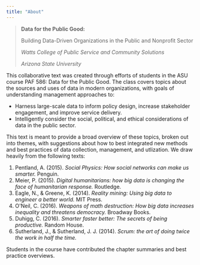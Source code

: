 ```yaml
---
title: "About"
---
```


> **Data for the Public Good:**
>
> Building Data-Driven Organizations in the Public and Nonprofit Sector
>
> *Watts College of Public Service and Community Solutions*
>
> *Arizona State University*

This collaborative text was created through efforts of students in the ASU course PAF 586: Data for the Public Good. The class covers topics about the sources and uses of data in modern organizations, with goals of understanding management approaches to:

* Harness large-scale data to inform policy design, increase stakeholder engagement, and improve service delivery.
* Intelligently consider the social, political, and ethical considerations of data in the public sector. 

This text is meant to provide a broad overview of these topics, broken out into themes, with suggestions about how to best integrated new methods and best practices of data collection, management, and utlization. We draw heavily from the following texts:

1.	Pentland, A. (2015). *Social Physics: How social networks can make us smarter.* Penguin.
2.	Meier, P. (2015). *Digital humanitarians: how big data is changing the face of humanitarian response.* Routledge. 
3.	Eagle, N., & Greene, K. (2014). *Reality mining: Using big data to engineer a better world.* MIT Press. 
4.	O'Neil, C. (2016). *Weapons of math destruction: How big data increases inequality and threatens democracy.* Broadway Books.
5. Duhigg, C. (2016). *Smarter faster better: The secrets of being productive.* Random House.
6. Sutherland, J., & Sutherland, J. J. (2014). *Scrum: the art of doing twice the work in half the time.*

Students in the course have contributed the chapter summaries and best practice overviews. 


